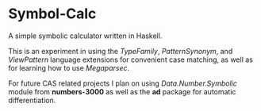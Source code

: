 # Symbol-Calc

A simple symbolic calculator written in Haskell.

This is an experiment in using the *TypeFamily*, *PatternSynonym*, and
*ViewPattern* language extensions for convenient case matching, as well as
for learning how to use *Megaparsec*.

For future CAS related projects I plan on using *Data.Number.Symbolic* module
from **numbers-3000** as well as the **ad** package for automatic differentiation.

